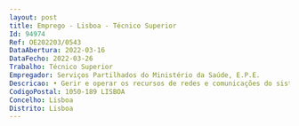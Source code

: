 ```yaml
--- 
layout: post
title: Emprego - Lisboa - Técnico Superior
Id: 94974
Ref: OE202203/0543
DataAbertura: 2022-03-16
DataFecho: 2022-03-26
Trabalho: Técnico Superior
Empregador: Serviços Partilhados do Ministério da Saúde, E.P.E.
Descricao: • Gerir e operar os recursos de redes e comunicações do sistema de informação.• Resolver incidentes e problemas para garantir os níveis de serviço.• Monitorizar e melhorar o desempenho das redes.• Contribuir para a definição das políticas, requisitos e desenho das redes.• Utilizar ferramentas de gestão de redes para avaliar a disponibilidade e desempenho da rede.• Manter o conhecimento dos requisitos legais e normativos relevantes relacionados com a segurança e privacidade de rede.
CodigoPostal: 1050-189 LISBOA
Concelho: Lisboa
Distrito: Lisboa
--- 
```

